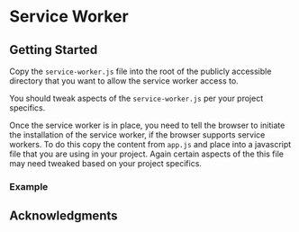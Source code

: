 # Service Worker


## Getting Started

Copy the `service-worker.js` file into the root of the publicly accessible directory that you want to allow the service worker access to.

You should tweak aspects of the `service-worker.js` per your project specifics.

Once the service worker is in place, you need to tell the browser to initiate the installation of the service worker, if the browser supports service workers. To do this copy the content from `app.js` and place into a javascript file that you are using in your project. Again certain aspects of the this file may need tweaked based on your project specifics.

### Example

## Acknowledgments
